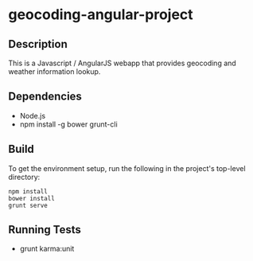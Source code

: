 # geocoding-angular-project

## Description

This is a Javascript / AngularJS webapp that provides geocoding and weather information lookup.

## Dependencies

- Node.js
- npm install -g bower grunt-cli

## Build

To get the environment setup, run the following in the project's top-level directory:

```
npm install
bower install
grunt serve
```

## Running Tests

* grunt karma:unit
